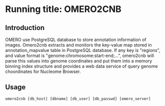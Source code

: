 # Running title: OMERO2CNB

## Introduction
OMERO use PostgreSQL database to store annotation information of images.
Omero2cnb extracts and monitors the key-value map stored in annotation_mapvalue table in PostgreSQL database.
If any key is "regions",  and value format is "genome:chromosome:start-end;...", omero2cnb will
parse this values into genome coordinates and put them into a memory binning index structure and provides a web data service of query genome choordinates for Nucleome Browser.


## Usage
```
omero2cnb [db_host] [dbname] [db_user] [db_passwd] [omero_server]
```
